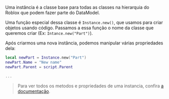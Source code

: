 Uma instância é a classe base para todas as classes na hierarquia do Roblox que podem fazer parte do DataModel.

Uma função especial dessa classe é `Instance.new()`, que usamos para criar objetos usando código. Passamos a essa função o nome da classe que queremos criar (Ex: `Intance.new("Part")`).

Após criarmos uma nova instância, podemos manipular várias propriedades dela:

```lua
local newPart = Instance.new("Part")
newPart.Name = "New name"
newPart.Parent = script.Parent

...
```

> Para ver todos os metodos e propriedades de uma instancia, confira [a documentação](https://create.roblox.com/docs/reference/engine/classes/Instance). 